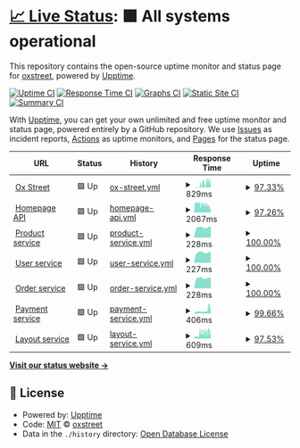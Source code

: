 # [📈 Live Status](https:///upptime): <!--live status--> **🟩 All systems operational**

This repository contains the open-source uptime monitor and status page for [oxstreet](www.oxstreet.com), powered by [Upptime](https://github.com/upptime/upptime).

[![Uptime CI](https://github.com/oxstreet/upptime/workflows/Uptime%20CI/badge.svg)](https://github.com/oxstreet/upptime/actions?query=workflow%3A%22Uptime+CI%22)
[![Response Time CI](https://github.com/oxstreet/upptime/workflows/Response%20Time%20CI/badge.svg)](https://github.com/oxstreet/upptime/actions?query=workflow%3A%22Response+Time+CI%22)
[![Graphs CI](https://github.com/oxstreet/upptime/workflows/Graphs%20CI/badge.svg)](https://github.com/oxstreet/upptime/actions?query=workflow%3A%22Graphs+CI%22)
[![Static Site CI](https://github.com/oxstreet/upptime/workflows/Static%20Site%20CI/badge.svg)](https://github.com/oxstreet/upptime/actions?query=workflow%3A%22Static+Site+CI%22)
[![Summary CI](https://github.com/oxstreet/upptime/workflows/Summary%20CI/badge.svg)](https://github.com/oxstreet/upptime/actions?query=workflow%3A%22Summary+CI%22)

With [Upptime](https://upptime.js.org), you can get your own unlimited and free uptime monitor and status page, powered entirely by a GitHub repository. We use [Issues](https://github.com/oxstreet/upptime/issues) as incident reports, [Actions](https://github.com/oxstreet/upptime/actions) as uptime monitors, and [Pages](https:///upptime) for the status page.

<!--start: status pages-->
<!-- This summary is generated by Upptime (https://github.com/upptime/upptime) -->
<!-- Do not edit this manually, your changes will be overwritten -->
<!-- prettier-ignore -->
| URL | Status | History | Response Time | Uptime |
| --- | ------ | ------- | ------------- | ------ |
| <img alt="" src="https://icons.duckduckgo.com/ip3/oxstreet.com.ico" height="13"> [Ox Street](https://oxstreet.com) | 🟩 Up | [ox-street.yml](https://github.com/oxstreet/oxstreet-status-page/commits/HEAD/history/ox-street.yml) | <details><summary><img alt="Response time graph" src="./graphs/ox-street/response-time-week.png" height="20"> 829ms</summary><br><a href="https://oxstreet.github.io/oxstreet-status-page/history/ox-street"><img alt="Response time 654" src="https://img.shields.io/endpoint?url=https%3A%2F%2Fraw.githubusercontent.com%2Foxstreet%2Foxstreet-status-page%2FHEAD%2Fapi%2Fox-street%2Fresponse-time.json"></a><br><a href="https://oxstreet.github.io/oxstreet-status-page/history/ox-street"><img alt="24-hour response time 1111" src="https://img.shields.io/endpoint?url=https%3A%2F%2Fraw.githubusercontent.com%2Foxstreet%2Foxstreet-status-page%2FHEAD%2Fapi%2Fox-street%2Fresponse-time-day.json"></a><br><a href="https://oxstreet.github.io/oxstreet-status-page/history/ox-street"><img alt="7-day response time 829" src="https://img.shields.io/endpoint?url=https%3A%2F%2Fraw.githubusercontent.com%2Foxstreet%2Foxstreet-status-page%2FHEAD%2Fapi%2Fox-street%2Fresponse-time-week.json"></a><br><a href="https://oxstreet.github.io/oxstreet-status-page/history/ox-street"><img alt="30-day response time 446" src="https://img.shields.io/endpoint?url=https%3A%2F%2Fraw.githubusercontent.com%2Foxstreet%2Foxstreet-status-page%2FHEAD%2Fapi%2Fox-street%2Fresponse-time-month.json"></a><br><a href="https://oxstreet.github.io/oxstreet-status-page/history/ox-street"><img alt="1-year response time 695" src="https://img.shields.io/endpoint?url=https%3A%2F%2Fraw.githubusercontent.com%2Foxstreet%2Foxstreet-status-page%2FHEAD%2Fapi%2Fox-street%2Fresponse-time-year.json"></a></details> | <details><summary><a href="https://oxstreet.github.io/oxstreet-status-page/history/ox-street">97.33%</a></summary><a href="https://oxstreet.github.io/oxstreet-status-page/history/ox-street"><img alt="All-time uptime 99.84%" src="https://img.shields.io/endpoint?url=https%3A%2F%2Fraw.githubusercontent.com%2Foxstreet%2Foxstreet-status-page%2FHEAD%2Fapi%2Fox-street%2Fuptime.json"></a><br><a href="https://oxstreet.github.io/oxstreet-status-page/history/ox-street"><img alt="24-hour uptime 81.33%" src="https://img.shields.io/endpoint?url=https%3A%2F%2Fraw.githubusercontent.com%2Foxstreet%2Foxstreet-status-page%2FHEAD%2Fapi%2Fox-street%2Fuptime-day.json"></a><br><a href="https://oxstreet.github.io/oxstreet-status-page/history/ox-street"><img alt="7-day uptime 97.33%" src="https://img.shields.io/endpoint?url=https%3A%2F%2Fraw.githubusercontent.com%2Foxstreet%2Foxstreet-status-page%2FHEAD%2Fapi%2Fox-street%2Fuptime-week.json"></a><br><a href="https://oxstreet.github.io/oxstreet-status-page/history/ox-street"><img alt="30-day uptime 99.39%" src="https://img.shields.io/endpoint?url=https%3A%2F%2Fraw.githubusercontent.com%2Foxstreet%2Foxstreet-status-page%2FHEAD%2Fapi%2Fox-street%2Fuptime-month.json"></a><br><a href="https://oxstreet.github.io/oxstreet-status-page/history/ox-street"><img alt="1-year uptime 99.83%" src="https://img.shields.io/endpoint?url=https%3A%2F%2Fraw.githubusercontent.com%2Foxstreet%2Foxstreet-status-page%2FHEAD%2Fapi%2Fox-street%2Fuptime-year.json"></a></details>
| <img alt="" src="https://icons.duckduckgo.com/ip3/api.oxstreet.com.ico" height="13"> [Homepage API](https://api.oxstreet.com/layouts/v1/public/homepage) | 🟩 Up | [homepage-api.yml](https://github.com/oxstreet/oxstreet-status-page/commits/HEAD/history/homepage-api.yml) | <details><summary><img alt="Response time graph" src="./graphs/homepage-api/response-time-week.png" height="20"> 2067ms</summary><br><a href="https://oxstreet.github.io/oxstreet-status-page/history/homepage-api"><img alt="Response time 2262" src="https://img.shields.io/endpoint?url=https%3A%2F%2Fraw.githubusercontent.com%2Foxstreet%2Foxstreet-status-page%2FHEAD%2Fapi%2Fhomepage-api%2Fresponse-time.json"></a><br><a href="https://oxstreet.github.io/oxstreet-status-page/history/homepage-api"><img alt="24-hour response time 1809" src="https://img.shields.io/endpoint?url=https%3A%2F%2Fraw.githubusercontent.com%2Foxstreet%2Foxstreet-status-page%2FHEAD%2Fapi%2Fhomepage-api%2Fresponse-time-day.json"></a><br><a href="https://oxstreet.github.io/oxstreet-status-page/history/homepage-api"><img alt="7-day response time 2067" src="https://img.shields.io/endpoint?url=https%3A%2F%2Fraw.githubusercontent.com%2Foxstreet%2Foxstreet-status-page%2FHEAD%2Fapi%2Fhomepage-api%2Fresponse-time-week.json"></a><br><a href="https://oxstreet.github.io/oxstreet-status-page/history/homepage-api"><img alt="30-day response time 2247" src="https://img.shields.io/endpoint?url=https%3A%2F%2Fraw.githubusercontent.com%2Foxstreet%2Foxstreet-status-page%2FHEAD%2Fapi%2Fhomepage-api%2Fresponse-time-month.json"></a><br><a href="https://oxstreet.github.io/oxstreet-status-page/history/homepage-api"><img alt="1-year response time 2303" src="https://img.shields.io/endpoint?url=https%3A%2F%2Fraw.githubusercontent.com%2Foxstreet%2Foxstreet-status-page%2FHEAD%2Fapi%2Fhomepage-api%2Fresponse-time-year.json"></a></details> | <details><summary><a href="https://oxstreet.github.io/oxstreet-status-page/history/homepage-api">97.26%</a></summary><a href="https://oxstreet.github.io/oxstreet-status-page/history/homepage-api"><img alt="All-time uptime 99.89%" src="https://img.shields.io/endpoint?url=https%3A%2F%2Fraw.githubusercontent.com%2Foxstreet%2Foxstreet-status-page%2FHEAD%2Fapi%2Fhomepage-api%2Fuptime.json"></a><br><a href="https://oxstreet.github.io/oxstreet-status-page/history/homepage-api"><img alt="24-hour uptime 80.84%" src="https://img.shields.io/endpoint?url=https%3A%2F%2Fraw.githubusercontent.com%2Foxstreet%2Foxstreet-status-page%2FHEAD%2Fapi%2Fhomepage-api%2Fuptime-day.json"></a><br><a href="https://oxstreet.github.io/oxstreet-status-page/history/homepage-api"><img alt="7-day uptime 97.26%" src="https://img.shields.io/endpoint?url=https%3A%2F%2Fraw.githubusercontent.com%2Foxstreet%2Foxstreet-status-page%2FHEAD%2Fapi%2Fhomepage-api%2Fuptime-week.json"></a><br><a href="https://oxstreet.github.io/oxstreet-status-page/history/homepage-api"><img alt="30-day uptime 99.37%" src="https://img.shields.io/endpoint?url=https%3A%2F%2Fraw.githubusercontent.com%2Foxstreet%2Foxstreet-status-page%2FHEAD%2Fapi%2Fhomepage-api%2Fuptime-month.json"></a><br><a href="https://oxstreet.github.io/oxstreet-status-page/history/homepage-api"><img alt="1-year uptime 99.88%" src="https://img.shields.io/endpoint?url=https%3A%2F%2Fraw.githubusercontent.com%2Foxstreet%2Foxstreet-status-page%2FHEAD%2Fapi%2Fhomepage-api%2Fuptime-year.json"></a></details>
| <img alt="" src="https://icons.duckduckgo.com/ip3/api.oxstreet.com.ico" height="13"> [Product service](https://api.oxstreet.com/products/v1/healthcheck) | 🟩 Up | [product-service.yml](https://github.com/oxstreet/oxstreet-status-page/commits/HEAD/history/product-service.yml) | <details><summary><img alt="Response time graph" src="./graphs/product-service/response-time-week.png" height="20"> 228ms</summary><br><a href="https://oxstreet.github.io/oxstreet-status-page/history/product-service"><img alt="Response time 217" src="https://img.shields.io/endpoint?url=https%3A%2F%2Fraw.githubusercontent.com%2Foxstreet%2Foxstreet-status-page%2FHEAD%2Fapi%2Fproduct-service%2Fresponse-time.json"></a><br><a href="https://oxstreet.github.io/oxstreet-status-page/history/product-service"><img alt="24-hour response time 248" src="https://img.shields.io/endpoint?url=https%3A%2F%2Fraw.githubusercontent.com%2Foxstreet%2Foxstreet-status-page%2FHEAD%2Fapi%2Fproduct-service%2Fresponse-time-day.json"></a><br><a href="https://oxstreet.github.io/oxstreet-status-page/history/product-service"><img alt="7-day response time 228" src="https://img.shields.io/endpoint?url=https%3A%2F%2Fraw.githubusercontent.com%2Foxstreet%2Foxstreet-status-page%2FHEAD%2Fapi%2Fproduct-service%2Fresponse-time-week.json"></a><br><a href="https://oxstreet.github.io/oxstreet-status-page/history/product-service"><img alt="30-day response time 222" src="https://img.shields.io/endpoint?url=https%3A%2F%2Fraw.githubusercontent.com%2Foxstreet%2Foxstreet-status-page%2FHEAD%2Fapi%2Fproduct-service%2Fresponse-time-month.json"></a><br><a href="https://oxstreet.github.io/oxstreet-status-page/history/product-service"><img alt="1-year response time 218" src="https://img.shields.io/endpoint?url=https%3A%2F%2Fraw.githubusercontent.com%2Foxstreet%2Foxstreet-status-page%2FHEAD%2Fapi%2Fproduct-service%2Fresponse-time-year.json"></a></details> | <details><summary><a href="https://oxstreet.github.io/oxstreet-status-page/history/product-service">100.00%</a></summary><a href="https://oxstreet.github.io/oxstreet-status-page/history/product-service"><img alt="All-time uptime 99.98%" src="https://img.shields.io/endpoint?url=https%3A%2F%2Fraw.githubusercontent.com%2Foxstreet%2Foxstreet-status-page%2FHEAD%2Fapi%2Fproduct-service%2Fuptime.json"></a><br><a href="https://oxstreet.github.io/oxstreet-status-page/history/product-service"><img alt="24-hour uptime 100.00%" src="https://img.shields.io/endpoint?url=https%3A%2F%2Fraw.githubusercontent.com%2Foxstreet%2Foxstreet-status-page%2FHEAD%2Fapi%2Fproduct-service%2Fuptime-day.json"></a><br><a href="https://oxstreet.github.io/oxstreet-status-page/history/product-service"><img alt="7-day uptime 100.00%" src="https://img.shields.io/endpoint?url=https%3A%2F%2Fraw.githubusercontent.com%2Foxstreet%2Foxstreet-status-page%2FHEAD%2Fapi%2Fproduct-service%2Fuptime-week.json"></a><br><a href="https://oxstreet.github.io/oxstreet-status-page/history/product-service"><img alt="30-day uptime 100.00%" src="https://img.shields.io/endpoint?url=https%3A%2F%2Fraw.githubusercontent.com%2Foxstreet%2Foxstreet-status-page%2FHEAD%2Fapi%2Fproduct-service%2Fuptime-month.json"></a><br><a href="https://oxstreet.github.io/oxstreet-status-page/history/product-service"><img alt="1-year uptime 99.98%" src="https://img.shields.io/endpoint?url=https%3A%2F%2Fraw.githubusercontent.com%2Foxstreet%2Foxstreet-status-page%2FHEAD%2Fapi%2Fproduct-service%2Fuptime-year.json"></a></details>
| <img alt="" src="https://icons.duckduckgo.com/ip3/api.oxstreet.com.ico" height="13"> [User service](https://api.oxstreet.com/users/v1/healthcheck) | 🟩 Up | [user-service.yml](https://github.com/oxstreet/oxstreet-status-page/commits/HEAD/history/user-service.yml) | <details><summary><img alt="Response time graph" src="./graphs/user-service/response-time-week.png" height="20"> 227ms</summary><br><a href="https://oxstreet.github.io/oxstreet-status-page/history/user-service"><img alt="Response time 216" src="https://img.shields.io/endpoint?url=https%3A%2F%2Fraw.githubusercontent.com%2Foxstreet%2Foxstreet-status-page%2FHEAD%2Fapi%2Fuser-service%2Fresponse-time.json"></a><br><a href="https://oxstreet.github.io/oxstreet-status-page/history/user-service"><img alt="24-hour response time 231" src="https://img.shields.io/endpoint?url=https%3A%2F%2Fraw.githubusercontent.com%2Foxstreet%2Foxstreet-status-page%2FHEAD%2Fapi%2Fuser-service%2Fresponse-time-day.json"></a><br><a href="https://oxstreet.github.io/oxstreet-status-page/history/user-service"><img alt="7-day response time 227" src="https://img.shields.io/endpoint?url=https%3A%2F%2Fraw.githubusercontent.com%2Foxstreet%2Foxstreet-status-page%2FHEAD%2Fapi%2Fuser-service%2Fresponse-time-week.json"></a><br><a href="https://oxstreet.github.io/oxstreet-status-page/history/user-service"><img alt="30-day response time 222" src="https://img.shields.io/endpoint?url=https%3A%2F%2Fraw.githubusercontent.com%2Foxstreet%2Foxstreet-status-page%2FHEAD%2Fapi%2Fuser-service%2Fresponse-time-month.json"></a><br><a href="https://oxstreet.github.io/oxstreet-status-page/history/user-service"><img alt="1-year response time 215" src="https://img.shields.io/endpoint?url=https%3A%2F%2Fraw.githubusercontent.com%2Foxstreet%2Foxstreet-status-page%2FHEAD%2Fapi%2Fuser-service%2Fresponse-time-year.json"></a></details> | <details><summary><a href="https://oxstreet.github.io/oxstreet-status-page/history/user-service">100.00%</a></summary><a href="https://oxstreet.github.io/oxstreet-status-page/history/user-service"><img alt="All-time uptime 100.00%" src="https://img.shields.io/endpoint?url=https%3A%2F%2Fraw.githubusercontent.com%2Foxstreet%2Foxstreet-status-page%2FHEAD%2Fapi%2Fuser-service%2Fuptime.json"></a><br><a href="https://oxstreet.github.io/oxstreet-status-page/history/user-service"><img alt="24-hour uptime 100.00%" src="https://img.shields.io/endpoint?url=https%3A%2F%2Fraw.githubusercontent.com%2Foxstreet%2Foxstreet-status-page%2FHEAD%2Fapi%2Fuser-service%2Fuptime-day.json"></a><br><a href="https://oxstreet.github.io/oxstreet-status-page/history/user-service"><img alt="7-day uptime 100.00%" src="https://img.shields.io/endpoint?url=https%3A%2F%2Fraw.githubusercontent.com%2Foxstreet%2Foxstreet-status-page%2FHEAD%2Fapi%2Fuser-service%2Fuptime-week.json"></a><br><a href="https://oxstreet.github.io/oxstreet-status-page/history/user-service"><img alt="30-day uptime 100.00%" src="https://img.shields.io/endpoint?url=https%3A%2F%2Fraw.githubusercontent.com%2Foxstreet%2Foxstreet-status-page%2FHEAD%2Fapi%2Fuser-service%2Fuptime-month.json"></a><br><a href="https://oxstreet.github.io/oxstreet-status-page/history/user-service"><img alt="1-year uptime 100.00%" src="https://img.shields.io/endpoint?url=https%3A%2F%2Fraw.githubusercontent.com%2Foxstreet%2Foxstreet-status-page%2FHEAD%2Fapi%2Fuser-service%2Fuptime-year.json"></a></details>
| <img alt="" src="https://icons.duckduckgo.com/ip3/api.oxstreet.com.ico" height="13"> [Order service](https://api.oxstreet.com/orders/v1/healthcheck) | 🟩 Up | [order-service.yml](https://github.com/oxstreet/oxstreet-status-page/commits/HEAD/history/order-service.yml) | <details><summary><img alt="Response time graph" src="./graphs/order-service/response-time-week.png" height="20"> 228ms</summary><br><a href="https://oxstreet.github.io/oxstreet-status-page/history/order-service"><img alt="Response time 277" src="https://img.shields.io/endpoint?url=https%3A%2F%2Fraw.githubusercontent.com%2Foxstreet%2Foxstreet-status-page%2FHEAD%2Fapi%2Forder-service%2Fresponse-time.json"></a><br><a href="https://oxstreet.github.io/oxstreet-status-page/history/order-service"><img alt="24-hour response time 234" src="https://img.shields.io/endpoint?url=https%3A%2F%2Fraw.githubusercontent.com%2Foxstreet%2Foxstreet-status-page%2FHEAD%2Fapi%2Forder-service%2Fresponse-time-day.json"></a><br><a href="https://oxstreet.github.io/oxstreet-status-page/history/order-service"><img alt="7-day response time 228" src="https://img.shields.io/endpoint?url=https%3A%2F%2Fraw.githubusercontent.com%2Foxstreet%2Foxstreet-status-page%2FHEAD%2Fapi%2Forder-service%2Fresponse-time-week.json"></a><br><a href="https://oxstreet.github.io/oxstreet-status-page/history/order-service"><img alt="30-day response time 224" src="https://img.shields.io/endpoint?url=https%3A%2F%2Fraw.githubusercontent.com%2Foxstreet%2Foxstreet-status-page%2FHEAD%2Fapi%2Forder-service%2Fresponse-time-month.json"></a><br><a href="https://oxstreet.github.io/oxstreet-status-page/history/order-service"><img alt="1-year response time 269" src="https://img.shields.io/endpoint?url=https%3A%2F%2Fraw.githubusercontent.com%2Foxstreet%2Foxstreet-status-page%2FHEAD%2Fapi%2Forder-service%2Fresponse-time-year.json"></a></details> | <details><summary><a href="https://oxstreet.github.io/oxstreet-status-page/history/order-service">100.00%</a></summary><a href="https://oxstreet.github.io/oxstreet-status-page/history/order-service"><img alt="All-time uptime 100.00%" src="https://img.shields.io/endpoint?url=https%3A%2F%2Fraw.githubusercontent.com%2Foxstreet%2Foxstreet-status-page%2FHEAD%2Fapi%2Forder-service%2Fuptime.json"></a><br><a href="https://oxstreet.github.io/oxstreet-status-page/history/order-service"><img alt="24-hour uptime 100.00%" src="https://img.shields.io/endpoint?url=https%3A%2F%2Fraw.githubusercontent.com%2Foxstreet%2Foxstreet-status-page%2FHEAD%2Fapi%2Forder-service%2Fuptime-day.json"></a><br><a href="https://oxstreet.github.io/oxstreet-status-page/history/order-service"><img alt="7-day uptime 100.00%" src="https://img.shields.io/endpoint?url=https%3A%2F%2Fraw.githubusercontent.com%2Foxstreet%2Foxstreet-status-page%2FHEAD%2Fapi%2Forder-service%2Fuptime-week.json"></a><br><a href="https://oxstreet.github.io/oxstreet-status-page/history/order-service"><img alt="30-day uptime 100.00%" src="https://img.shields.io/endpoint?url=https%3A%2F%2Fraw.githubusercontent.com%2Foxstreet%2Foxstreet-status-page%2FHEAD%2Fapi%2Forder-service%2Fuptime-month.json"></a><br><a href="https://oxstreet.github.io/oxstreet-status-page/history/order-service"><img alt="1-year uptime 100.00%" src="https://img.shields.io/endpoint?url=https%3A%2F%2Fraw.githubusercontent.com%2Foxstreet%2Foxstreet-status-page%2FHEAD%2Fapi%2Forder-service%2Fuptime-year.json"></a></details>
| <img alt="" src="https://icons.duckduckgo.com/ip3/api.oxstreet.com.ico" height="13"> [Payment service](https://api.oxstreet.com/payments/v1/healthcheck) | 🟩 Up | [payment-service.yml](https://github.com/oxstreet/oxstreet-status-page/commits/HEAD/history/payment-service.yml) | <details><summary><img alt="Response time graph" src="./graphs/payment-service/response-time-week.png" height="20"> 406ms</summary><br><a href="https://oxstreet.github.io/oxstreet-status-page/history/payment-service"><img alt="Response time 232" src="https://img.shields.io/endpoint?url=https%3A%2F%2Fraw.githubusercontent.com%2Foxstreet%2Foxstreet-status-page%2FHEAD%2Fapi%2Fpayment-service%2Fresponse-time.json"></a><br><a href="https://oxstreet.github.io/oxstreet-status-page/history/payment-service"><img alt="24-hour response time 623" src="https://img.shields.io/endpoint?url=https%3A%2F%2Fraw.githubusercontent.com%2Foxstreet%2Foxstreet-status-page%2FHEAD%2Fapi%2Fpayment-service%2Fresponse-time-day.json"></a><br><a href="https://oxstreet.github.io/oxstreet-status-page/history/payment-service"><img alt="7-day response time 406" src="https://img.shields.io/endpoint?url=https%3A%2F%2Fraw.githubusercontent.com%2Foxstreet%2Foxstreet-status-page%2FHEAD%2Fapi%2Fpayment-service%2Fresponse-time-week.json"></a><br><a href="https://oxstreet.github.io/oxstreet-status-page/history/payment-service"><img alt="30-day response time 279" src="https://img.shields.io/endpoint?url=https%3A%2F%2Fraw.githubusercontent.com%2Foxstreet%2Foxstreet-status-page%2FHEAD%2Fapi%2Fpayment-service%2Fresponse-time-month.json"></a><br><a href="https://oxstreet.github.io/oxstreet-status-page/history/payment-service"><img alt="1-year response time 235" src="https://img.shields.io/endpoint?url=https%3A%2F%2Fraw.githubusercontent.com%2Foxstreet%2Foxstreet-status-page%2FHEAD%2Fapi%2Fpayment-service%2Fresponse-time-year.json"></a></details> | <details><summary><a href="https://oxstreet.github.io/oxstreet-status-page/history/payment-service">99.66%</a></summary><a href="https://oxstreet.github.io/oxstreet-status-page/history/payment-service"><img alt="All-time uptime 99.98%" src="https://img.shields.io/endpoint?url=https%3A%2F%2Fraw.githubusercontent.com%2Foxstreet%2Foxstreet-status-page%2FHEAD%2Fapi%2Fpayment-service%2Fuptime.json"></a><br><a href="https://oxstreet.github.io/oxstreet-status-page/history/payment-service"><img alt="24-hour uptime 97.63%" src="https://img.shields.io/endpoint?url=https%3A%2F%2Fraw.githubusercontent.com%2Foxstreet%2Foxstreet-status-page%2FHEAD%2Fapi%2Fpayment-service%2Fuptime-day.json"></a><br><a href="https://oxstreet.github.io/oxstreet-status-page/history/payment-service"><img alt="7-day uptime 99.66%" src="https://img.shields.io/endpoint?url=https%3A%2F%2Fraw.githubusercontent.com%2Foxstreet%2Foxstreet-status-page%2FHEAD%2Fapi%2Fpayment-service%2Fuptime-week.json"></a><br><a href="https://oxstreet.github.io/oxstreet-status-page/history/payment-service"><img alt="30-day uptime 99.92%" src="https://img.shields.io/endpoint?url=https%3A%2F%2Fraw.githubusercontent.com%2Foxstreet%2Foxstreet-status-page%2FHEAD%2Fapi%2Fpayment-service%2Fuptime-month.json"></a><br><a href="https://oxstreet.github.io/oxstreet-status-page/history/payment-service"><img alt="1-year uptime 99.97%" src="https://img.shields.io/endpoint?url=https%3A%2F%2Fraw.githubusercontent.com%2Foxstreet%2Foxstreet-status-page%2FHEAD%2Fapi%2Fpayment-service%2Fuptime-year.json"></a></details>
| <img alt="" src="https://icons.duckduckgo.com/ip3/api.oxstreet.com.ico" height="13"> [Layout service](https://api.oxstreet.com/layouts/v1/healthcheck) | 🟩 Up | [layout-service.yml](https://github.com/oxstreet/oxstreet-status-page/commits/HEAD/history/layout-service.yml) | <details><summary><img alt="Response time graph" src="./graphs/layout-service/response-time-week.png" height="20"> 609ms</summary><br><a href="https://oxstreet.github.io/oxstreet-status-page/history/layout-service"><img alt="Response time 244" src="https://img.shields.io/endpoint?url=https%3A%2F%2Fraw.githubusercontent.com%2Foxstreet%2Foxstreet-status-page%2FHEAD%2Fapi%2Flayout-service%2Fresponse-time.json"></a><br><a href="https://oxstreet.github.io/oxstreet-status-page/history/layout-service"><img alt="24-hour response time 763" src="https://img.shields.io/endpoint?url=https%3A%2F%2Fraw.githubusercontent.com%2Foxstreet%2Foxstreet-status-page%2FHEAD%2Fapi%2Flayout-service%2Fresponse-time-day.json"></a><br><a href="https://oxstreet.github.io/oxstreet-status-page/history/layout-service"><img alt="7-day response time 609" src="https://img.shields.io/endpoint?url=https%3A%2F%2Fraw.githubusercontent.com%2Foxstreet%2Foxstreet-status-page%2FHEAD%2Fapi%2Flayout-service%2Fresponse-time-week.json"></a><br><a href="https://oxstreet.github.io/oxstreet-status-page/history/layout-service"><img alt="30-day response time 407" src="https://img.shields.io/endpoint?url=https%3A%2F%2Fraw.githubusercontent.com%2Foxstreet%2Foxstreet-status-page%2FHEAD%2Fapi%2Flayout-service%2Fresponse-time-month.json"></a><br><a href="https://oxstreet.github.io/oxstreet-status-page/history/layout-service"><img alt="1-year response time 248" src="https://img.shields.io/endpoint?url=https%3A%2F%2Fraw.githubusercontent.com%2Foxstreet%2Foxstreet-status-page%2FHEAD%2Fapi%2Flayout-service%2Fresponse-time-year.json"></a></details> | <details><summary><a href="https://oxstreet.github.io/oxstreet-status-page/history/layout-service">97.53%</a></summary><a href="https://oxstreet.github.io/oxstreet-status-page/history/layout-service"><img alt="All-time uptime 99.89%" src="https://img.shields.io/endpoint?url=https%3A%2F%2Fraw.githubusercontent.com%2Foxstreet%2Foxstreet-status-page%2FHEAD%2Fapi%2Flayout-service%2Fuptime.json"></a><br><a href="https://oxstreet.github.io/oxstreet-status-page/history/layout-service"><img alt="24-hour uptime 82.68%" src="https://img.shields.io/endpoint?url=https%3A%2F%2Fraw.githubusercontent.com%2Foxstreet%2Foxstreet-status-page%2FHEAD%2Fapi%2Flayout-service%2Fuptime-day.json"></a><br><a href="https://oxstreet.github.io/oxstreet-status-page/history/layout-service"><img alt="7-day uptime 97.53%" src="https://img.shields.io/endpoint?url=https%3A%2F%2Fraw.githubusercontent.com%2Foxstreet%2Foxstreet-status-page%2FHEAD%2Fapi%2Flayout-service%2Fuptime-week.json"></a><br><a href="https://oxstreet.github.io/oxstreet-status-page/history/layout-service"><img alt="30-day uptime 99.43%" src="https://img.shields.io/endpoint?url=https%3A%2F%2Fraw.githubusercontent.com%2Foxstreet%2Foxstreet-status-page%2FHEAD%2Fapi%2Flayout-service%2Fuptime-month.json"></a><br><a href="https://oxstreet.github.io/oxstreet-status-page/history/layout-service"><img alt="1-year uptime 99.88%" src="https://img.shields.io/endpoint?url=https%3A%2F%2Fraw.githubusercontent.com%2Foxstreet%2Foxstreet-status-page%2FHEAD%2Fapi%2Flayout-service%2Fuptime-year.json"></a></details>

<!--end: status pages-->

[**Visit our status website →**](https:///upptime)

## 📄 License

- Powered by: [Upptime](https://github.com/upptime/upptime)
- Code: [MIT](./LICENSE) © [oxstreet](www.oxstreet.com)
- Data in the `./history` directory: [Open Database License](https://opendatacommons.org/licenses/odbl/1-0/)
